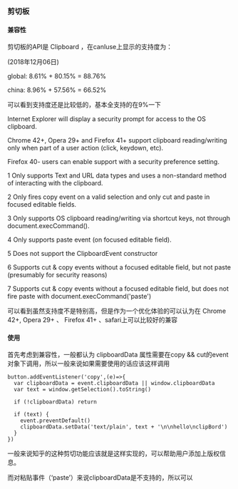 ### 剪切板

#### 兼容性

剪切板的API是 Clipboard ，在canIuse上显示的支持度为：

(2018年12月06日)

global: 	8.61%	+	80.15%	= 88.76%

china:    8.96%	+	57.56%	= 66.52%

可以看到支持度还是比较低的，基本全支持的在9%一下

Internet Explorer will display a security prompt for access to the OS clipboard.

Chrome 42+, Opera 29+ and Firefox 41+ support clipboard reading/writing only when part of a user action (click, keydown, etc).

Firefox 40- users can enable support with a security preference setting.

1 Only supports Text and URL data types and uses a non-standard method of interacting with the clipboard.

2 Only fires copy event on a valid selection and only cut and paste in focused editable fields.

3 Only supports OS clipboard reading/writing via shortcut keys, not through document.execCommand().

4 Only supports paste event (on focused editable field).

5 Does not support the ClipboardEvent constructor

6 Supports cut & copy events without a focused editable field, but not paste (presumably for security reasons)

7 Supports cut & copy events without a focused editable field, but does not fire paste with document.execCommand('paste')

可以看到虽然支持度不是特别高，但是作为一个优化体验的可以认为在 Chrome 42+, Opera 29+ 、 Firefox 41+ 、safari上可以比较好的兼容

#### 使用

首先考虑到兼容性，一般都认为 clipboardData 属性需要在copy && cut的event对象下调用，所以一般来说如果需要使用的话应该这样调用


```
button.addEventListener('copy',(e)=>{
  var clipboardData = event.clipboardData || window.clipboardData
  var text = window.getSelection().toString()

  if (!clipboardData) return

  if (text) {
    event.preventDefault()
    clipboardData.setData('text/plain', text + '\n\nhello\nclipBord')
  }
})
```

一般来说知乎的这种剪切功能应该就是这样实现的，可以帮助用户添加上版权信息。


而对粘贴事件（‘paste’）来说clipboardData是不支持的，所以可以
